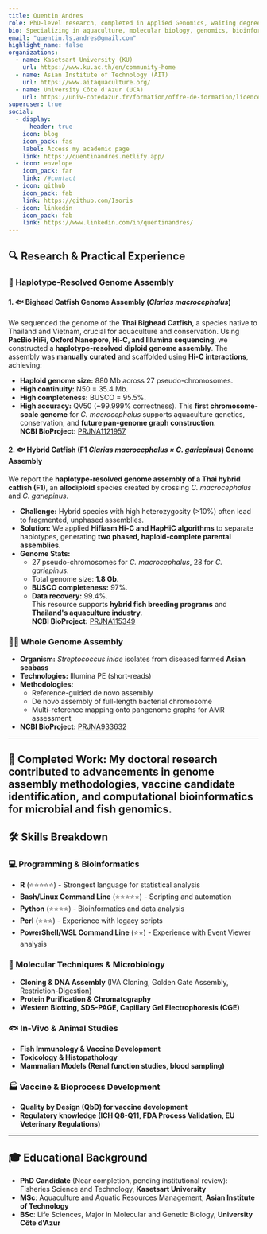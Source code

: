 ```yaml
---
title: Quentin Andres
role: PhD-level research, completed in Applied Genomics, waiting degree conferral in Fisheries Science and Technology (International Program)
bio: Specializing in aquaculture, molecular biology, genomics, bioinformatics, and vaccine development.
email: "quentin.ls.andres@gmail.com"
highlight_name: false
organizations:
  - name: Kasetsart University (KU) 
    url: https://www.ku.ac.th/en/community-home
  - name: Asian Institute of Technology (AIT) 
    url: https://www.aitaquaculture.org/
  - name: University Côte d'Azur (UCA)
    url: https://univ-cotedazur.fr/formation/offre-de-formation/licence-sciences-de-la-vie-1#presentation
superuser: true
social:
  - display:
      header: true
    icon: blog
    icon_pack: fas
    label: Access my academic page
    link: https://quentinandres.netlify.app/
  - icon: envelope
    icon_pack: far
    link: /#contact
  - icon: github
    icon_pack: fab
    link: https://github.com/Isoris
  - icon: linkedin
    icon_pack: fab
    link: https://www.linkedin.com/in/quentinandres/
---
```


## 🔍 Research & Practical Experience

### 🧬 Haplotype-Resolved Genome Assembly

#### 1. 🐟 **Bighead Catfish Genome Assembly (*Clarias macrocephalus*)**
We sequenced the genome of the **Thai Bighead Catfish**, a species native to Thailand and Vietnam, crucial for aquaculture and conservation. Using **PacBio HiFi, Oxford Nanopore, Hi-C, and Illumina sequencing**, we constructed a **haplotype-resolved diploid genome assembly**. The assembly was **manually curated** and scaffolded using **Hi-C interactions**, achieving:
- **Haploid genome size:** 880 Mb across 27 pseudo-chromosomes.
- **High continuity:** N50 = 35.4 Mb.
- **High completeness:** BUSCO = 95.5%.
- **High accuracy:** QV50 (~99.999% correctness).
This **first chromosome-scale genome** for *C. macrocephalus* supports aquaculture genetics, conservation, and **future pan-genome graph construction**.  
**NCBI BioProject:** [PRJNA1121957](https://www.ncbi.nlm.nih.gov/bioproject/PRJNA1121957)

#### 2. 🐟 **Hybrid Catfish (F1 *Clarias macrocephalus × C. gariepinus*) Genome Assembly**
We report the **haplotype-resolved genome assembly of a Thai hybrid catfish (F1)**, an **allodiploid** species created by crossing *C. macrocephalus* and *C. gariepinus*.  
- **Challenge:** Hybrid species with high heterozygosity (>10%) often lead to fragmented, unphased assemblies.  
- **Solution:** We applied **Hifiasm Hi-C and HapHiC algorithms** to separate haplotypes, generating **two phased, haploid-complete parental assemblies**.  
- **Genome Stats:**
  - 27 pseudo-chromosomes for *C. macrocephalus*, 28 for *C. gariepinus*.
  - Total genome size: **1.8 Gb**.
  - **BUSCO completeness:** 97%.
  - **Data recovery:** 99.4%.  
This resource supports **hybrid fish breeding programs** and **Thailand's aquaculture industry**.  
**NCBI BioProject:** [PRJNA115349](https://www.ncbi.nlm.nih.gov/bioproject/PRJNA115349)

### 🧬🦠 Whole Genome Assembly

- **Organism:** *Streptococcus iniae* isolates from diseased farmed **Asian seabass**
- **Technologies:** Illumina PE (short-reads) 
- **Methodologies:**
  - Reference-guided de novo assembly
  - De novo assembly of full-length bacterial chromosome
  - Multi-reference mapping onto pangenome graphs for AMR assessment
- **NCBI BioProject:** [PRJNA933632](https://www.ncbi.nlm.nih.gov/bioproject/PRJNA933632)

---
📖 **Completed Work:** My doctoral research contributed to advancements in **genome assembly methodologies, vaccine candidate identification, and computational bioinformatics for microbial and fish genomics**.
---

## 🛠️ Skills Breakdown

### 💻 Programming & Bioinformatics

- **R** (⭐⭐⭐⭐⭐) - Strongest language for statistical analysis  
- **Bash/Linux Command Line** (⭐⭐⭐⭐⭐) - Scripting and automation  
- **Python** (⭐⭐⭐⭐) - Bioinformatics and data analysis  
- **Perl** (⭐⭐⭐) - Experience with legacy scripts  
- **PowerShell/WSL Command Line** (⭐⭐) - Experience with Event Viewer analysis  

### 🧪 Molecular Techniques & Microbiology

- **Cloning & DNA Assembly** (IVA Cloning, Golden Gate Assembly, Restriction-Digestion)
- **Protein Purification & Chromatography**
- **Western Blotting, SDS-PAGE, Capillary Gel Electrophoresis (CGE)**

### 🐟 In-Vivo & Animal Studies

- **Fish Immunology & Vaccine Development**
- **Toxicology & Histopathology**
- **Mammalian Models (Renal function studies, blood sampling)**

### 🏭 Vaccine & Bioprocess Development

- **Quality by Design (QbD) for vaccine development**
- **Regulatory knowledge (ICH Q8-Q11, FDA Process Validation, EU Veterinary Regulations)**

---

## 🎓 Educational Background
- **PhD Candidate** (Near completion, pending institutional review): Fisheries Science and Technology, **Kasetsart University**
- **MSc**: Aquaculture and Aquatic Resources Management, **Asian Institute of Technology**
- **BSc**: Life Sciences, Major in Molecular and Genetic Biology, **University Côte d'Azur**

